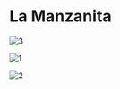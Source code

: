 # La Manzanita

![3](https://user-images.githubusercontent.com/6405595/31610736-9c4a980e-b24f-11e7-8c54-68f9544d033e.png)

![1](https://user-images.githubusercontent.com/6405595/31610734-9c0b5afe-b24f-11e7-8360-cdaf423656ed.png)

![2](https://user-images.githubusercontent.com/6405595/31610735-9c2adff0-b24f-11e7-9209-574fb7e8a747.png)
